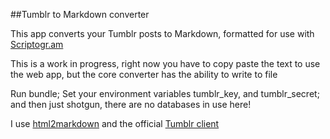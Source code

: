 ##Tumblr to Markdown converter

This app converts your Tumblr posts to Markdown, formatted for use with [Scriptogr.am](http://scriptogr.am)

This is a work in progress, right now you have to copy paste the text to use the web app, but the core converter has the ability to write to file

Run bundle;
Set your environment variables tumblr_key, and tumblr_secret;
and then just shotgun, there are no databases in use here!

I use [html2markdown](https://github.com/29decibel/html2markdown) and the official [Tumblr client](https://github.com/tumblr/tumblr_client)